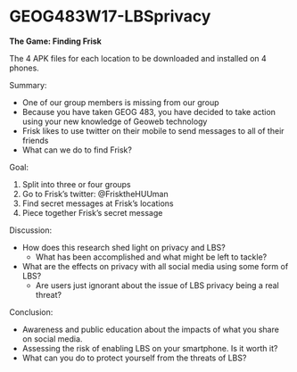 # GEOG483W17-LBSprivacy
**The Game: Finding Frisk**

The 4 APK files for each location to be downloaded and installed on 4 phones.

Summary:
  - One of our group members is missing from our group
  - Because you have taken GEOG 483, you have decided to take action using your new knowledge of Geoweb technology
  - Frisk likes to use twitter on their mobile to send messages to all of their friends
  - What can we do to find Frisk?

Goal:
  1. Split into three or four groups
  2. Go to Frisk’s twitter: @FrisktheHUUman
  3. Find secret messages at Frisk’s locations
  4. Piece together Frisk’s secret message

Discussion:
  - How does this research shed light on privacy and LBS?
    - What has been accomplished and what might be left to tackle?
  - What are the effects on privacy with all social media using some form of LBS?
    - Are users just ignorant about the issue of LBS privacy being a real threat?

Conclusion:
  - Awareness and public education about the impacts of what you share on social media.
  - Assessing the risk of enabling LBS on your smartphone. Is it worth it?
  - What can you do to protect yourself from the threats of LBS?


